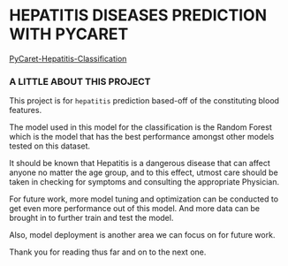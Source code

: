 # HEPATITIS DISEASES PREDICTION WITH PYCARET

[PyCaret-Hepatitis-Classification](https://github.com/taofeekaoyusuf/hepatitis-prediction-with-pycaret/blob/main/pycaret.png)

### A LITTLE ABOUT THIS PROJECT

This project is for `hepatitis` prediction based-off of the constituting blood features. 

The model used in this model for the classification is the Random Forest which is the model that
has the best performance amongst other models tested on this dataset.

It should be known that Hepatitis is a dangerous disease that can affect anyone no matter the age group, and to this 
effect, utmost care should be taken in checking for symptoms and consulting the appropriate Physician.

For future work, more model tuning and optimization can be conducted to get even more performance out of this model. And 
more data can be brought in to further train and test the model.

Also, model deployment is another area we can focus on for future work.

Thank you for reading thus far and on to the next one.
